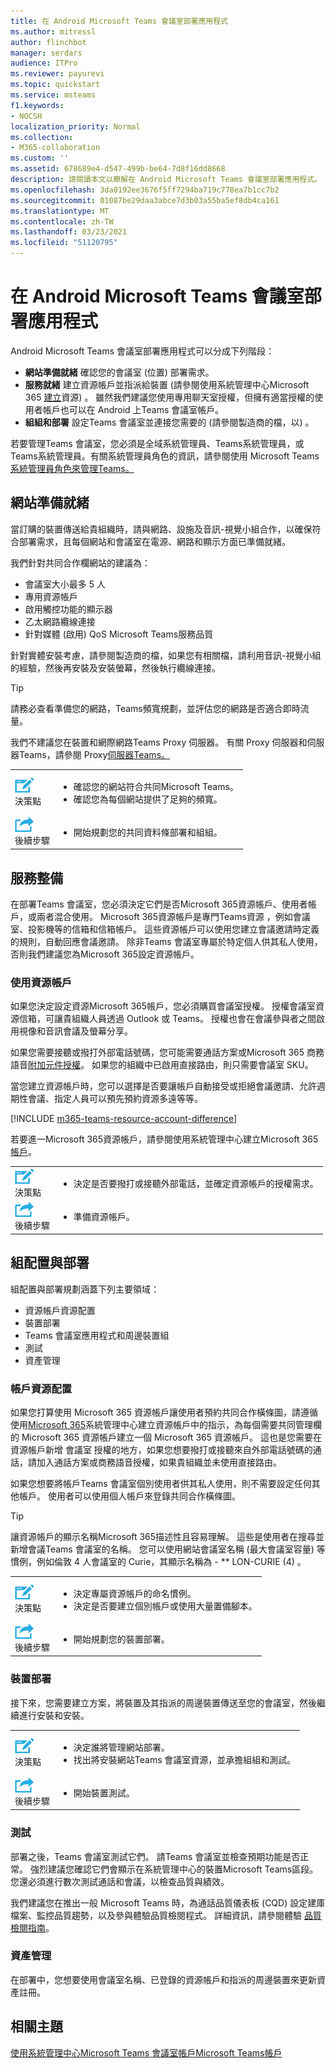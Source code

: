 ```yaml
---
title: 在 Android Microsoft Teams 會議室部署應用程式
ms.author: mitressl
author: flinchbot
manager: serdars
audience: ITPro
ms.reviewer: payurevi
ms.topic: quickstart
ms.service: msteams
f1.keywords:
- NOCSH
localization_priority: Normal
ms.collection:
- M365-collaboration
ms.custom: ''
ms.assetid: 678689e4-d547-499b-be64-7d8f16dd8668
description: 請閱讀本文以瞭解在 Android Microsoft Teams 會議室部署應用程式。
ms.openlocfilehash: 3da0192ee3676f5ff7294ba719c778ea7b1cc7b2
ms.sourcegitcommit: 01087be29daa3abce7d3b03a55ba5ef8db4ca161
ms.translationtype: MT
ms.contentlocale: zh-TW
ms.lasthandoff: 03/23/2021
ms.locfileid: "51120795"
---
```

# <a name="deploy-microsoft-teams-rooms-on-android"></a>在 Android Microsoft Teams 會議室部署應用程式

Android Microsoft Teams 會議室部署應用程式可以分成下列階段：

- **網站準備就緒** 確認您的會議室 (位置) 部署需求。
- **服務就緒** 建立資源帳戶並指派給裝置 (請參閱使用系統管理中心Microsoft 365 [建立](resource-account-ui.md)資源) 。 雖然我們建議您使用專用聊天室授權，但擁有適當授權的使用者帳戶也可以在 Android 上Teams 會議室帳戶。
- **組組和部署** 設定Teams 會議室並連接您需要的 (請參閱製造商的檔，以) 。

若要管理Teams 會議室，您必須是全域系統管理員、Teams系統管理員，或Teams系統管理員。有關系統管理員角色的資訊，請參閱使用 Microsoft Teams[系統管理員角色來管理Teams。](../using-admin-roles.md)

## <a name="site-readiness"></a>網站準備就緒

當訂購的裝置傳送給貴組織時，請與網路、設施及音訊-視覺小組合作，以確保符合部署需求，且每個網站和會議室在電源、網路和顯示方面已準備就緒。

我們針對共同合作欄網站的建議為：

- 會議室大小最多 5 人
- 專用資源帳戶
- 啟用觸控功能的顯示器
- 乙太網路纜線連接
- 針對媒體 (啟用) QoS Microsoft Teams服務品質

針對實體安裝考慮，請參閱製造商的檔，如果您有相關檔，請利用音訊-視覺小組的經驗，然後再安裝及安裝螢幕，然後執行纜線連接。

> [!TIP]
> 請務必查看準備您的網路，Teams頻寬規劃，並評估您的網路是否適合即時流量。 [](../prepare-network.md)
>
> 我們不建議您在裝置和網際網路Teams Proxy 伺服器。 有關 Proxy 伺服器和伺服器Teams，請參閱 Proxy[伺服器Teams。](../proxy-servers-for-skype-for-business-online.md)

|    |     |
|-----------|------------|
| ![描繪決策點的圖示](../media/audio_conferencing_image7.png) <br/>決策點|<ul><li>確認您的網站符合共同Microsoft Teams。</li><li>確認您為每個網站提供了足夠的頻寬。</li></ul>|
| ![描述下一個步驟的圖示](../media/audio_conferencing_image9.png)<br/>後續步驟|<ul><li>開始規劃您的共同資料條部署和組組。</li></ul>|

## <a name="service-readiness"></a>服務整備

在部署Teams 會議室，您必須決定它們是否Microsoft 365資源帳戶、使用者帳戶，或兩者混合使用。 Microsoft 365資源帳戶是專門Teams資源 ，例如會議室、投影機等的信箱和信箱帳戶。 這些資源帳戶可以使用您建立會議邀請時定義的規則，自動回應會議邀請。 除非Teams 會議室專屬於特定個人供其私人使用，否則我們建議您為Microsoft 365設定資源帳戶。

### <a name="using-a-resource-account"></a>使用資源帳戶

如果您決定設定資源Microsoft 365帳戶，您必須購買會議室授權。 授權會議室資源信箱，可讓貴組織人員透過 Outlook 或 Teams。 授權也會在會議參與者之間啟用視像和音訊會議及螢幕分享。

如果您需要接聽或撥打外部電話號碼，您可能需要通話方案或Microsoft 365 商務語音[附加元件授權](../teams-add-on-licensing/microsoft-teams-add-on-licensing.md?tabs=small-business)。 如果您的組織中已啟用直接路由，則只需要會議室 SKU。

當您建立資源帳戶時，您可以選擇是否要讓帳戶自動接受或拒絕會議邀請、允許週期性會議、指定人員可以預先預約資源多遠等等。

[!INCLUDE [m365-teams-resource-account-difference](../includes/m365-teams-resource-account-difference.md)]

若要進一Microsoft 365資源帳戶，請參閱使用系統管理中心建立Microsoft 365[帳戶](resource-account-ui.md)。

|    |     |
|-----------|------------|
| ![描繪決策點的圖示](../media/audio_conferencing_image7.png) <br/>決策點|<ul><li>決定是否要撥打或接聽外部電話，並確定資源帳戶的授權需求。</li></ul>|
| ![描述下一個步驟的圖示](../media/audio_conferencing_image9.png)<br/>後續步驟|<ul><li>準備資源帳戶。</li></ul>|

## <a name="configuration-and-deployment"></a>組配置與部署

組配置與部署規劃涵蓋下列主要領域：

- 資源帳戶資源配置
- 裝置部署
- Teams 會議室應用程式和周邊裝置組
- 測試
- 資產管理

### <a name="account-provisioning"></a>帳戶資源配置

如果您打算使用 Microsoft 365 資源帳戶讓使用者預約共同合作橫條圖，請遵循使用[Microsoft 365](resource-account-ui.md)系統管理中心建立資源帳戶中的指示，為每個需要共同管理欄的 Microsoft 365 資源帳戶建立一個 Microsoft 365 資源帳戶。 這也是您需要在資源帳戶新增 會議室 授權的地方，如果您想要撥打或接聽來自外部電話號碼的通話，請加入通話方案或商務語音授權，如果貴組織並未使用直接路由。

如果您想要將帳戶Teams 會議室個別使用者供其私人使用，則不需要設定任何其他帳戶。 使用者可以使用個人帳戶來登錄共同合作橫條圖。

> [!TIP]
> 讓資源帳戶的顯示名稱Microsoft 365描述性且容易理解。 這些是使用者在搜尋並新增會議Teams 會議室的名稱。 您可以使用網站會議室名稱 (最大會議室容量) 等慣例，例如倫敦 4 人會議室的 Curie，其顯示名稱為 - ** LON-CURIE (4) 。 

|    |     |
|-----------|------------|
| ![描繪決策點的圖示](../media/audio_conferencing_image7.png) <br/>決策點|<ul><li>決定專屬資源帳戶的命名慣例。</li><li>決定是否要建立個別帳戶或使用大量置備腳本。</li></ul>|
| ![描述下一個步驟的圖示](../media/audio_conferencing_image9.png)<br/>後續步驟|<ul><li>開始規劃您的裝置部署。</li></ul>|

### <a name="device-deployment"></a>裝置部署

接下來，您需要建立方案，將裝置及其指派的周邊裝置傳送至您的會議室，然後繼續進行安裝和安裝。

|    |     |
|-----------|------------|
| ![描繪決策點的圖示](../media/audio_conferencing_image7.png) <br/>決策點|<ul><li>決定誰將管理網站部署。</li><li> 找出將安裝網站Teams 會議室資源，並承擔組組和測試。</li></ul>|
| ![描述下一個步驟的圖示](../media/audio_conferencing_image9.png)<br/>後續步驟|<ul><li>開始裝置測試。</li></ul>|

### <a name="testing"></a>測試

部署之後，Teams 會議室測試它們。 請Teams 會議室並檢查預期功能是否正常。 強烈建議您確認它們會顯示在系統管理中心的裝置Microsoft Teams區段。  您還必須進行數次測試通話和會議，以檢查品質與績效。

我們建議您在推出一般 Microsoft Teams 時，為通話品質儀表板 (CQD) 設定建庫檔案、監控品質趨勢，以及參與體驗品質檢閱程式。 詳細資訊，請參閱體驗 [品質檢閱指南](../quality-of-experience-review-guide.md)。

### <a name="asset-management"></a>資產管理

在部署中，您想要使用會議室名稱、已登錄的資源帳戶和指派的周邊裝置來更新資產註冊。

## <a name="related-topics"></a>相關主題

[使用系統管理中心Microsoft Teams 會議室帳戶Microsoft Teams帳戶](resource-account-ui.md)

<!-- [Configure accounts for collaboration bars for Microsoft Teams using PowerShell](resource-account-ps.md) -->
